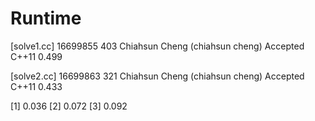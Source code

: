 # Runtime

[solve1.cc]
16699855    403 Chiahsun Cheng (chiahsun cheng)   Accepted  C++11   0.499

[solve2.cc]
16699863    321 Chiahsun Cheng (chiahsun cheng)   Accepted  C++11   0.433

[1] 0.036
[2] 0.072
[3] 0.092
